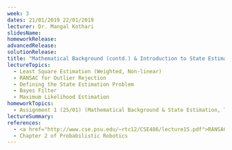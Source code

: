 ```yaml
---
week: 3
dates: 21/01/2019 22/01/2019
lecturer: Dr. Mangal Kothari
slidesName:
homeworkRelease:
advancedRelease:
solutionRelease:
title: "Mathematical Background (contd.) & Introduction to State Estimation"
lectureTopics:
  - Least Square Estimation (Weighted, Non-linear)
  - RANSAC for Outlier Rejection
  - Defining the State Estimation Problem
  - Bayes Filter
  - Maximum Likelihood Estimation
homeworkTopics:
  - Assignment 1 (25/01) (Mathematical Background & State Estimation, Theoretical)
lectureSummary:
references:
  - <a href="http://www.cse.psu.edu/~rtc12/CSE486/lecture15.pdf">RANSAC (CSE486, Penn State)</a>
  - Chapter 2 of Probabilistic Robotics
---
```

